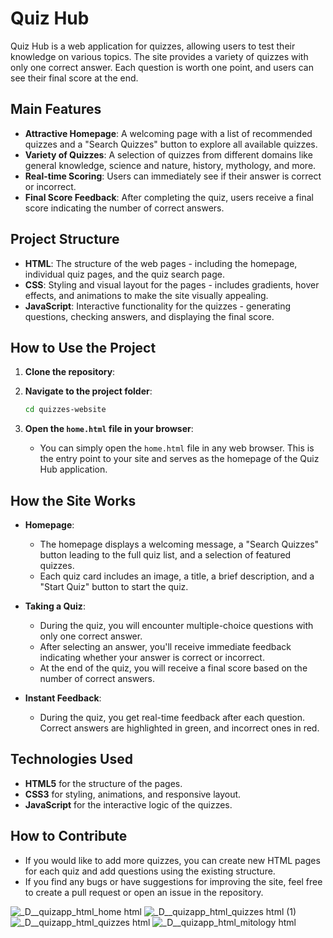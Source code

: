# Quiz Hub

Quiz Hub is a web application for quizzes, allowing users to test their knowledge on various topics. The site provides a variety of quizzes with only one correct answer. Each question is worth one point, and users can see their final score at the end.

## Main Features

- **Attractive Homepage**: A welcoming page with a list of recommended quizzes and a "Search Quizzes" button to explore all available quizzes.
- **Variety of Quizzes**: A selection of quizzes from different domains like general knowledge, science and nature, history, mythology, and more.
- **Real-time Scoring**: Users can immediately see if their answer is correct or incorrect.
- **Final Score Feedback**: After completing the quiz, users receive a final score indicating the number of correct answers.

## Project Structure

- **HTML**: The structure of the web pages - including the homepage, individual quiz pages, and the quiz search page.
- **CSS**: Styling and visual layout for the pages - includes gradients, hover effects, and animations to make the site visually appealing.
- **JavaScript**: Interactive functionality for the quizzes - generating questions, checking answers, and displaying the final score.

## How to Use the Project

1. **Clone the repository**:


2. **Navigate to the project folder**:
    ```bash
    cd quizzes-website
    ```

3. **Open the `home.html` file in your browser**:
    - You can simply open the `home.html` file in any web browser. This is the entry point to your site and serves as the homepage of the Quiz Hub application.

## How the Site Works

- **Homepage**: 
    - The homepage displays a welcoming message, a "Search Quizzes" button leading to the full quiz list, and a selection of featured quizzes.
    - Each quiz card includes an image, a title, a brief description, and a "Start Quiz" button to start the quiz.

- **Taking a Quiz**:
    - During the quiz, you will encounter multiple-choice questions with only one correct answer.
    - After selecting an answer, you'll receive immediate feedback indicating whether your answer is correct or incorrect.
    - At the end of the quiz, you will receive a final score based on the number of correct answers.

- **Instant Feedback**: 
    - During the quiz, you get real-time feedback after each question. Correct answers are highlighted in green, and incorrect ones in red.



## Technologies Used

- **HTML5** for the structure of the pages.
- **CSS3** for styling, animations, and responsive layout.
- **JavaScript** for the interactive logic of the quizzes.

## How to Contribute

- If you would like to add more quizzes, you can create new HTML pages for each quiz and add questions using the existing structure.
- If you find any bugs or have suggestions for improving the site, feel free to create a pull request or open an issue in the repository.

![_D__quizapp_html_home html](https://github.com/user-attachments/assets/c141fccf-0e5f-4977-9a1b-1aa9a51d8022)
![_D__quizapp_html_quizzes html (1)](https://github.com/user-attachments/assets/62f14fff-05a6-4e6c-ad25-24a0f868da60)
![_D__quizapp_html_quizzes html](https://github.com/user-attachments/assets/becab16a-93ef-46c3-b538-76083ca09e68)
![_D__quizapp_html_mitology html](https://github.com/user-attachments/assets/c9584388-daf0-45db-a31c-6b7b5cb03e66)
